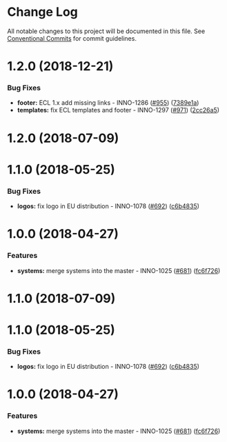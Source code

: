# Change Log

All notable changes to this project will be documented in this file.
See [Conventional Commits](https://conventionalcommits.org) for commit guidelines.

<a name="1.2.0"></a>
# 1.2.0 (2018-12-21)


### Bug Fixes

* **footer:** ECL 1.x add missing links - INNO-1286 ([#955](https://github.com/ec-europa/europa-component-library/issues/955)) ([7389e1a](https://github.com/ec-europa/europa-component-library/commit/7389e1a))
* **templates:** fix ECL templates and footer - INNO-1297 ([#971](https://github.com/ec-europa/europa-component-library/issues/971)) ([2cc26a5](https://github.com/ec-europa/europa-component-library/commit/2cc26a5))



<a name="1.2.0"></a>
# 1.2.0 (2018-07-09)



<a name="1.1.0"></a>
# 1.1.0 (2018-05-25)


### Bug Fixes

* **logos:** fix logo in EU distribution - INNO-1078 ([#692](https://github.com/ec-europa/europa-component-library/issues/692)) ([c6b4835](https://github.com/ec-europa/europa-component-library/commit/c6b4835))



<a name="1.0.0"></a>
# 1.0.0 (2018-04-27)


### Features

* **systems:** merge systems into the master - INNO-1025 ([#681](https://github.com/ec-europa/europa-component-library/issues/681)) ([fc6f726](https://github.com/ec-europa/europa-component-library/commit/fc6f726))




<a name="1.1.0"></a>

# 1.1.0 (2018-07-09)

<a name="1.1.0"></a>

# 1.1.0 (2018-05-25)

### Bug Fixes

* **logos:** fix logo in EU distribution - INNO-1078 ([#692](https://github.com/ec-europa/europa-component-library/issues/692)) ([c6b4835](https://github.com/ec-europa/europa-component-library/commit/c6b4835))

<a name="1.0.0"></a>

# 1.0.0 (2018-04-27)

### Features

* **systems:** merge systems into the master - INNO-1025 ([#681](https://github.com/ec-europa/europa-component-library/issues/681)) ([fc6f726](https://github.com/ec-europa/europa-component-library/commit/fc6f726))
